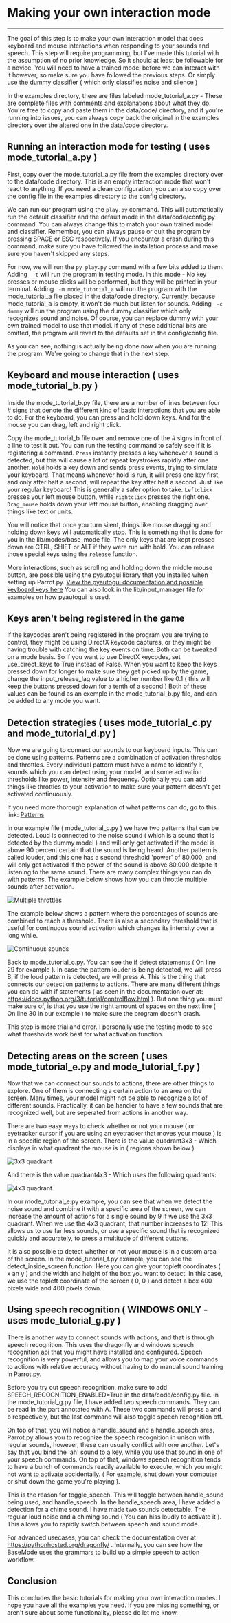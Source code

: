 # Making your own interaction mode
----

The goal of this step is to make your own interaction model that does keyboard and mouse interactions when responding to your sounds and speech.
This step will require programming, but I've made this tutorial with the assumption of no prior knowledge. So it should at least be followable for a novice.
You will need to have a trained model before we can interact with it however, so make sure you have followed the previous steps. Or simply use the dummy classifier ( which only classifies noise and silence )

In the examples directory, there are files labeled mode_tutorial_a.py - These are complete files with comments and explanations about what they do.
You're free to copy and paste them in the data/code/ directory, and if you're running into issues, you can always copy back the original in the examples directory over the altered one in the data/code directory.

Running an interaction mode for testing ( uses mode_tutorial_a.py )
----

First, copy over the mode_tutorial_a.py file from the examples directory over to the data/code directory. This is an empty interaction mode that won't react to anything.
If you need a clean configuration, you can also copy over the config file in the examples directory to the config directory.

We can run our program using the `play.py` command.
This will automatically run the default classifier and the default mode in the data/code/config.py command. 
You can always change this to match your own trained model and classifier.
Remember, you can always pause or quit the program by pressing SPACE or ESC respectively.
If you encounter a crash during this command, make sure you have followed the installation process and make sure you haven't skipped any steps.

For now, we will run the `py play.py` command with a few bits added to them. 
Adding ` -t` will run the program in testing mode. In this mode - No key presses or mouse clicks will be performed, but they will be printed in your terminal.
Adding ` -m mode_tutorial_a` will run the program with the mode_tutorial_a file placed in the data/code directory. Currently, because mode_tutorial_a is empty, it won't do much but listen for sounds.
Adding ` -c dummy` will run the program using the dummy classifier which only recognizes sound and noise. Of course, you can replace dummy with your own trained model to use that model.
If any of these additional bits are omitted, the program will revert to the defaults set in the config/config file.

As you can see, nothing is actually being done now when you are running the program. We're going to change that in the next step.

Keyboard and mouse interaction ( uses mode_tutorial_b.py )
----

Inside the mode_tutorial_b.py file, there are a number of lines between four # signs that denote the different kind of basic interactions that you are able to do.
For the keyboard, you can press and hold down keys. And for the mouse you can drag, left and right click. 

Copy the mode_tutorial_b file over and remove one of the # signs in front of a line to test it out. You can run the testing command to safely see if it is registering a command.
`Press` instantly presses a key whenever a sound is detected, but this will cause a lot of repeat keystrokes rapidly after one another.
`Hold` holds a key down and sends press events, trying to simulate your keyboard. That means whenever hold is run, it will press one key first, and only after half a second, will repeat the key after half a second. 
Just like your regular keyboard! This is generally a safer option to take. 
`Leftclick` presses your left mouse button, while `rightclick` presses the right one.
`Drag_mouse` holds down your left mouse button, enabling dragging over things like text or units.

You will notice that once you turn silent, things like mouse dragging and holding down keys will automatically stop. This is something that is done for you in the lib/modes/base_mode file.
The only keys that are kept pressed down are CTRL, SHIFT or ALT if they were run with hold. You can release those special keys using the `release` function.

More interactions, such as scrolling and holding down the middle mouse button, are possible using the pyautogui library that you installed when setting up Parrot.py. 
[View the pyautogui documentation and possible keyboard keys here](https://pyautogui.readthedocs.io/en/latest/keyboard.html)
You can also look in the lib/input_manager file for examples on how pyautogui is used.

Keys aren't being registered in the game
----

If the keycodes aren't being registered in the program you are trying to control, they might be using DirectX keycode captures, or they might be having trouble with catching the key events on time.
Both can be tweaked on a mode basis. So if you want to use DirectX keycodes, set use_direct_keys to True instead of False. 
When you want to keep the keys pressed down for longer to make sure they get picked up by the game, change the input_release_lag value to a higher number like 0.1 ( this will keep the buttons pressed down for a tenth of a second )
Both of these values can be found as an exemple in the mode_tutorial_b.py file, and can be added to any mode you want.

Detection strategies ( uses mode_tutorial_c.py and mode_tutorial_d.py )
----

Now we are going to connect our sounds to our keyboard inputs. This can be done using patterns.
Patterns are a combination of activation thresholds and throttles. Every individual pattern must have a name to identify it, sounds which you can detect using your model, and some activation thresholds like power, intensity and frequency.
Optionally you can add things like throttles to your activation to make sure your pattern doesn't get activated continuously.

If you need more thorough explanation of what patterns can do, go to this link: [Patterns](PATTERNS.md)

In our example file ( mode_tutorial_c.py ) we have two patterns that can be detected. Loud is connected to the noise sound ( which is a sound that is detected by the dummy model ) and will only get activated if the model is above 90 percent certain that the sound is being heard.
Another pattern is called louder, and this one has a second threshold 'power' of 80.000, and will only get activated if the power of the sound is above 80.000 despite it listening to the same sound.
There are many complex things you can do with patterns. The example below shows how you can throttle multiple sounds after activation.

![Multiple throttles](media/mode-tutorial-patterns.png)

The example below shows a pattern where the percentages of sounds are combined to reach a threshold. There is also a secondary threshold that is useful for continuous sound activation which changes its intensity over a long while.

![Continuous sounds](media/mode-tutorial-patterns-2.png)

Back to mode_tutorial_c.py.
You can see the if detect statements ( On line 29 for example ). In case the pattern louder is being detected, we will press B, if the loud pattern is detected, we will press A.
This is the thing that connects our detection patterns to actions. There are many different things you can do with if statements ( as seen in the documentation over at: https://docs.python.org/3/tutorial/controlflow.html ).
But one thing you must make sure of, is that you use the right amount of spaces on the next line ( On line 30 in our example ) to make sure the program doesn't crash.

This step is more trial and error. I personally use the testing mode to see what thresholds work best for what activation function.

Detecting areas on the screen ( uses mode_tutorial_e.py and mode_tutorial_f.py )
----

Now that we can connect our sounds to actions, there are other things to explore. One of them is connecting a certain action to an area on the screen.
Many times, your model might not be able to recognize a lot of different sounds. Practically, it can be handier to have a few sounds that are recognized well, but are seperated from actions in another way.

There are two easy ways to check whether or not your mouse ( or eyetracker cursor if you are using an eyetracker that moves your mouse ) is in a specific region of the screen.
There is the value quadrant3x3 - Which displays in what quadrant the mouse is in ( regions shown below )

![3x3 quadrant](media/mode-tutorial-areas.png)

And there is the value quadrant4x3 - Which uses the following quadrants:

![4x3 quadrant](media/mode-tutorial-areas-4.png)

In our mode_tutorial_e.py example, you can see that when we detect the noise sound and combine it with a specific area of the screen, we can increase the amount of actions for a single sound by 9 if we use the 3x3 quadrant.
When we use the 4x3 quadrant, that number increases to 12! This allows us to use far less sounds, or use a specific sound that is recognized quickly and accurately, to press a multitude of different buttons.

It is also possible to detect whether or not your mouse is in a custom area of the screen.
In the mode_tutorial_f.py example, you can see the detect_inside_screen function. Here you can give your topleft coordinates ( x an y ) and the width and height of the box you want to detect.
In this case, we use the topleft coordinate of the screen ( 0, 0 ) and detect a box 400 pixels wide and 400 pixels down.

Using speech recognition ( WINDOWS ONLY - uses mode_tutorial_g.py )
----

There is another way to connect sounds with actions, and that is through speech recognition. This uses the dragonfly and windows speech recognition api that you might have installed and configured.
Speech recognition is very powerful, and allows you to map your voice commands to actions with relative accuracy without having to do manual sound training in Parrot.py. 

Before you try out speech recognition, make sure to add SPEECH_RECOGNITION_ENABLED=True in the data/code/config.py file.
In the mode_tutorial_g.py file, I have added two speech commands. They can be read in the part annotated with A. These two commands will press a and b respectively, but the last command will also toggle speech recognition off.

On top of that, you will notice a handle_sound and a handle_speech area. Parrot.py allows you to recognize the speech recognition in unison with regular sounds, however, these can usually conflict with one another. 
Let's say that you bind the 'ah' sound to a key, while you use that sound in one of your speech commands. On top of that, windows speech recognition tends to have a bunch of commands readily available to execute, which you might not want to activate accidentally.
( For example, shut down your computer or shut down the game you're playing ).

This is the reason for toggle_speech. This will toggle between handle_sound being used, and handle_speech. In the handle_speech area, I have added a detection for a chime sound.
I have made two sounds detectable. The regular loud noise and a chiming sound ( You can hiss loudly to activate it ). This allows you to rapidly switch between speech and sound mode.

For advanced usecases, you can check the documentation over at https://pythonhosted.org/dragonfly/ . Internally, you can see how the BaseMode uses the grammars to build up a simple speech to action workflow.

Conclusion
----

This concludes the basic tutorials for making your own interaction modes. I hope you have all the examples you need. If you are missing something, or aren't sure about some functionality, please do let me know.


